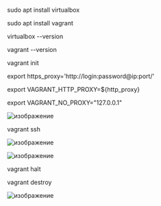 
sudo apt install virtualbox

sudo apt install vagrant

virtualbox --version

vagrant --version

vagrant init


export https_proxy='http://login:password@ip:port/'


export VAGRANT_HTTP_PROXY=${http_proxy}


export VAGRANT_NO_PROXY="127.0.0.1"




![изображение](https://github.com/Green-Ace/TimpLab10/assets/112771063/25761cb7-189a-4734-9999-7baaeb58f553)



vagrant ssh




![изображение](https://github.com/Green-Ace/TimpLab10/assets/112771063/fad1deb1-d2b1-40c5-bef8-78da2c368d2c)







![изображение](https://github.com/Green-Ace/TimpLab10/assets/112771063/a1a82d5e-95ee-4650-ba68-20ca4334990d)









vagrant halt


vagrant destroy


![изображение](https://github.com/Green-Ace/TimpLab10/assets/112771063/d6878e64-df92-4ec2-af2d-8eaef3e1a7ec)






